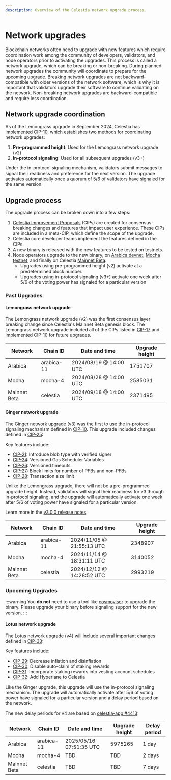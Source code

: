 ```yaml
---
description: Overview of the Celestia network upgrade process.
---
```


# Network upgrades

Blockchain networks often need to upgrade with new features which require coordination work among the community of developers, validators, and node operators prior to activating the upgrades. This process is called a network upgrade, which can be breaking or non-breaking. During planned network upgrades the community will coordinate to prepare for the upcoming upgrade. Breaking network upgrades are not backward-compatible with older versions of the network software, which is why it is important that validators upgrade their software to continue validating on the network. Non-breaking network upgrades are backward-compatible and require less coordination.

## Network upgrade coordination

As of the Lemongrass upgrade in September 2024, Celestia has implemented [CIP-10](https://cips.celestia.org/cip-010.html), which establishes two methods for coordinating network upgrades:

1. **Pre-programmed height**: Used for the Lemongrass network upgrade (v2)
2. **In-protocol signaling**: Used for all subsequent upgrades (v3+)

Under the in-protocol signaling mechanism, validators submit messages to signal their readiness and preference for the next version. The upgrade activates automatically once a quorum of 5/6 of validators have signaled for the same version.

## Upgrade process

The upgrade process can be broken down into a few steps:

1. [Celestia Improvement Proposals](https://cips.celestia.org) (CIPs) are created for consensus-breaking changes and features that impact user experience. These CIPs are included in a meta-CIP, which define the scope of the upgrade.
1. Celestia core developer teams implement the features defined in the CIPs.
1. A new binary is released with the new features to be tested on testnets.
1. Node operators upgrade to the new binary, on [Arabica devnet](/how-to-guides/arabica-devnet.md), [Mocha testnet](/how-to-guides/mocha-testnet.md), and finally on Celestia [Mainnet Beta](/how-to-guides/mainnet.md).
   - Upgrades using pre-programmed height (v2) activate at a predetermined block number.
   - Upgrades using in-protocol signaling (v3+) activate one week after 5/6 of the voting power has signaled for a particular version

### Past Upgrades

#### Lemongrass network upgrade

The Lemongrass network upgrade (v2) was the first consensus layer breaking change since Celestia's Mainnet Beta genesis block. The Lemongrass network upgrade included all of the CIPs listed in [CIP-17](https://github.com/celestiaorg/CIPs/blob/main/cips/cip-017.md) and implemented CIP-10 for future upgrades.

| Network      | Chain ID   | Date and time          | Upgrade height |
| ------------ | ---------- | ---------------------- | -------------- |
| Arabica      | arabica-11 | 2024/08/19 @ 14:00 UTC | 1751707        |
| Mocha        | mocha-4    | 2024/08/28 @ 14:00 UTC | 2585031        |
| Mainnet Beta | celestia   | 2024/09/18 @ 14:00 UTC | 2371495        |

#### Ginger network upgrade

The Ginger network upgrade (v3) was the first to use the in-protocol signaling mechanism defined in [CIP-10](https://cips.celestia.org/cip-010.html). This upgrade included changes defined in [CIP-25](https://cips.celestia.org/cip-025.html):

Key features include:

- [CIP-21](https://cips.celestia.org/cip-021.html): Introduce blob type with verified signer
- [CIP-24](https://cips.celestia.org/cip-024.html): Versioned Gas Scheduler Variables
- [CIP-26](https://cips.celestia.org/cip-026.html): Versioned timeouts
- [CIP-27](https://cips.celestia.org/cip-027.html): Block limits for number of PFBs and non-PFBs
- [CIP-28](https://cips.celestia.org/cip-028.html): Transaction size limit

Unlike the Lemongrass upgrade, there will not be a pre-programmed upgrade height. Instead, validators will signal their readiness for v3 through in-protocol signaling, and the upgrade will automatically activate one week after 5/6 of voting power have signaled for a particular version.

Learn more in the [v3.0.0 release notes](https://github.com/celestiaorg/celestia-app/blob/main/docs/release-notes/release-notes.md#v300).

| Network      | Chain ID   | Date and time             | Upgrade height |
| ------------ | ---------- | ------------------------- | -------------- |
| Arabica      | arabica-11 | 2024/11/05 @ 21:55:13 UTC | 2348907        |
| Mocha        | mocha-4    | 2024/11/14 @ 18:31:11 UTC | 3140052        |
| Mainnet Beta | celestia   | 2024/12/12 @ 14:28:52 UTC | 2993219        |

### Upcoming Upgrades

:::warning
You **do not** need to use a tool like [cosmovisor](https://docs.cosmos.network/main/build/tooling/cosmovisor) to upgrade the binary. Please upgrade your binary before signaling support for the new version.
:::

#### Lotus network upgrade

The Lotus network upgrade (v4) will include several important changes defined in [CIP-33](https://cips.celestia.org/cip-033.html):

Key features include:

- [CIP-29](https://cips.celestia.org/cip-029.html): Decrease inflation and disinflation
- [CIP-30](https://cips.celestia.org/cip-030.html): Disable auto-claim of staking rewards
- [CIP-31](https://cips.celestia.org/cip-031.html): Incorporate staking rewards into vesting account schedules
- [CIP-32](https://cips.celestia.org/cip-032.html): Add Hyperlane to Celestia

Like the Ginger upgrade, this upgrade will use the in-protocol signaling mechanism. The upgrade will automatically activate after 5/6 of voting power have signaled for a particular version and a delay period based on the network.

The new delay periods for v4 are based on [celestia-app #4413](https://github.com/celestiaorg/celestia-app/issues/4413):

| Network      | Chain ID   | Date and time           | Upgrade height | Delay period |
| ------------ | ---------- | ----------------------- | -------------- | ------------ |
| Arabica      | arabica-11 | 2025/05/16 07:51:35 UTC | 5975265        | 1 day        |
| Mocha        | mocha-4    | TBD                     | TBD            | 2 days       |
| Mainnet Beta | celestia   | TBD                     | TBD            | 7 days       |
